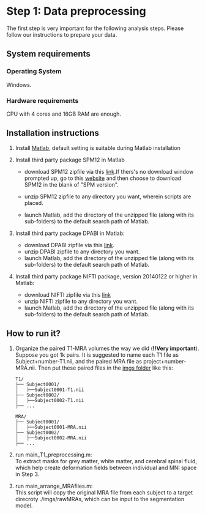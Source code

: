 # Step 1: Data preprocessing
The first step is very important for the following analysis steps. Please follow our instructions to prepare your data.

## System requirements
### Operating System
Windows.

### Hardware requirements
CPU with 4 cores and 16GB RAM are enough. 


## Installation instructions
1. Install [Matlab](https://www.mathworks.com/help/install/install-products.html), default setting is suitable during Matlab installation

2. Install third party package SPM12 in Matlab
	* download SPM12 zipfile via this [link](https://www.fil.ion.ucl.ac.uk/spm/download/restricted/eldorado/spm12.zip).If thers's no download window prompted up, go to this [website](https://www.fil.ion.ucl.ac.uk/spm/software/download/) and then choose to download SPM12 in the blank of "SPM version".
			
	* unzip SPM12 zipfile to any directory you want, wherein scripts are placed.
	* launch Matlab, add the directory of the unzipped file (along with its sub-folders) to the default search path of Matlab.

3. Install third party package DPABI in Matlab:
	* download DPABI zipfile via this [link](https://github.com/Chaogan-Yan/DPABI).
	* unzip DPABI zipfile to any directory you want.
	* launch Matlab, add the directory of the unzipped file (along with its sub-folders) to the default search path of Matlab.

4. Install third party package NIFTI package, version 20140122 or higher in Matlab:
	* download NIFTI zipfile via this [link](https://ww2.mathworks.cn/matlabcentral/fileexchange/8797-tools-for-nifti-and-analyze-image)
	* unzip NIFTI zipfile to any directory you want.
	* launch Matlab, add the directory of the unzipped file (along with its sub-folders) to the default search path of Matlab.

## How to run it?
1. 	Organize the paired T1-MRA volumes the way we did (**!!Very important**). Suppose you got 1k pairs. It is suggested to name each T1 file as Subject+number-T1.nii, and the paired MRA file as project+number-MRA.nii. Then put these paired files in the [imgs folder](./imgs/) like this: 
    ```
    T1/
    ├── Subject0001/
    │   ├──Subject0001-T1.nii
    ├── Subject0002/
    │   ├──Subject0002-T1.nii
    ├── ...
  
    MRA/
    ├── Subject0001/
    │   ├──Subject0001-MRA.nii
    ├── Subject0002/
    │   ├──Subject0002-MRA.nii
    ├── ...
    ```
2. run main_T1_preprocessing.m:  
	To extract masks for grey matter, white matter, and cerebral spinal fluid, which help create deformation fields between individual and MNI space in Step 3.

3. run main_arrange_MRAfiles.m:  
	This script will copy the original MRA file from each subject to a target direcroty ./imgs/rawMRAs, which can be input to the segmentation model.
